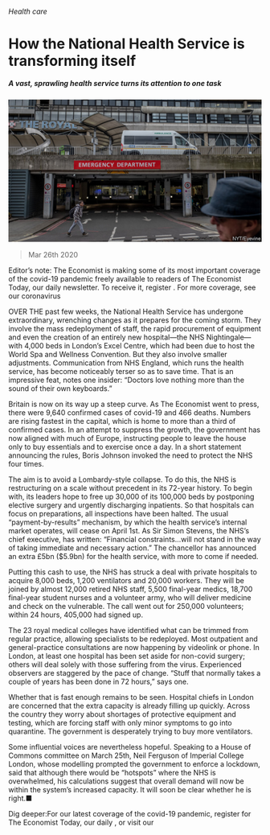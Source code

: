 ###### Health care

# How the National Health Service is transforming itself 

##### A vast, sprawling health service turns its attention to one task 

![image](images/20200328_BRP504.jpg) 

> Mar 26th 2020 

Editor’s note: The Economist is making some of its most important coverage of the covid-19 pandemic freely available to readers of The Economist Today, our daily newsletter. To receive it, register . For more coverage, see our coronavirus 

OVER THE past few weeks, the National Health Service has undergone extraordinary, wrenching changes as it prepares for the coming storm. They involve the mass redeployment of staff, the rapid procurement of equipment and even the creation of an entirely new hospital—the NHS Nightingale—with 4,000 beds in London’s Excel Centre, which had been due to host the World Spa and Wellness Convention. But they also involve smaller adjustments. Communication from NHS England, which runs the health service, has become noticeably terser so as to save time. That is an impressive feat, notes one insider: “Doctors love nothing more than the sound of their own keyboards.”

Britain is now on its way up a steep curve. As The Economist went to press, there were 9,640 confirmed cases of covid-19 and 466 deaths. Numbers are rising fastest in the capital, which is home to more than a third of confirmed cases. In an attempt to suppress the growth, the government has now aligned with much of Europe, instructing people to leave the house only to buy essentials and to exercise once a day. In a short statement announcing the rules, Boris Johnson invoked the need to protect the NHS four times.


The aim is to avoid a Lombardy-style collapse. To do this, the NHS is restructuring on a scale without precedent in its 72-year history. To begin with, its leaders hope to free up 30,000 of its 100,000 beds by postponing elective surgery and urgently discharging inpatients. So that hospitals can focus on preparations, all inspections have been halted. The usual “payment-by-results” mechanism, by which the health service’s internal market operates, will cease on April 1st. As Sir Simon Stevens, the NHS’s chief executive, has written: “Financial constraints...will not stand in the way of taking immediate and necessary action.” The chancellor has announced an extra £5bn ($5.9bn) for the health service, with more to come if needed.

Putting this cash to use, the NHS has struck a deal with private hospitals to acquire 8,000 beds, 1,200 ventilators and 20,000 workers. They will be joined by almost 12,000 retired NHS staff, 5,500 final-year medics, 18,700 final-year student nurses and a volunteer army, who will deliver medicine and check on the vulnerable. The call went out for 250,000 volunteers; within 24 hours, 405,000 had signed up.

The 23 royal medical colleges have identified what can be trimmed from regular practice, allowing specialists to be redeployed. Most outpatient and general-practice consultations are now happening by videolink or phone. In London, at least one hospital has been set aside for non-covid surgery; others will deal solely with those suffering from the virus. Experienced observers are staggered by the pace of change. “Stuff that normally takes a couple of years has been done in 72 hours,” says one.

Whether that is fast enough remains to be seen. Hospital chiefs in London are concerned that the extra capacity is already filling up quickly. Across the country they worry about shortages of protective equipment and testing, which are forcing staff with only minor symptoms to go into quarantine. The government is desperately trying to buy more ventilators.

Some influential voices are nevertheless hopeful. Speaking to a House of Commons committee on March 25th, Neil Ferguson of Imperial College London, whose modelling prompted the government to enforce a lockdown, said that although there would be “hotspots” where the NHS is overwhelmed, his calculations suggest that overall demand will now be within the system’s increased capacity. It will soon be clear whether he is right.■

Dig deeper:For our latest coverage of the covid-19 pandemic, register for The Economist Today, our daily , or visit our 

